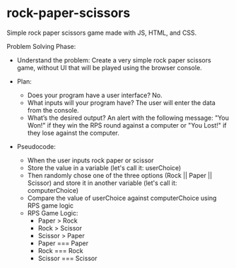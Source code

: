 # rock-paper-scissors

Simple rock paper scissors game made with JS, HTML, and CSS.

Problem Solving Phase:

- Understand the problem: Create a very simple rock paper scissors game, without UI that will be played using the browser console.

- Plan:

  - Does your program have a user interface? No.
  - What inputs will your program have? The user will enter the data from the console.
  - What’s the desired output? An alert with the following message: "You Won!" if they win the RPS round against a computer or "You Lost!" if they lose against the computer.

- Pseudocode:

  - When the user inputs rock paper or scissor
  - Store the value in a variable (let's call it: userChoice)
  - Then randomly chose one of the three options (Rock || Paper || Scissor) and store it in another variable (let's call it: computerChoice)
  - Compare the value of userChoice against computerChoice using RPS game logic

  * RPS Game Logic:
    - Paper > Rock
    - Rock > Scissor
    - Scissor > Paper
    - Paper === Paper
    - Rock === Rock
    - Scissor === Scissor
